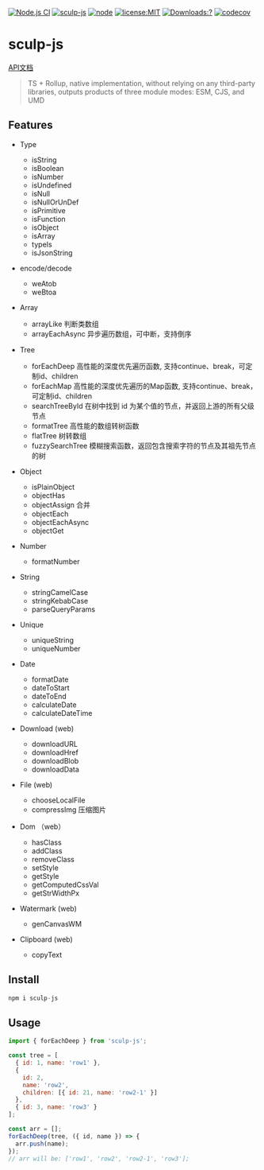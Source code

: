 [![Node.js CI](https://github.com/chandq/sculp-js/actions/workflows/node.js.yml/badge.svg)](https://github.com/chandq/sculp-js/actions/workflows/node.js.yml)
[![sculp-js](https://img.shields.io/github/package-json/v/chandq/sculp-js?style=flat-square)](https://github.com/chandq/sculp-js)
[![node](https://img.shields.io/badge/language-typescript-orange.svg)](https://nodejs.org/download/release/v12.0.0/)
[![license:MIT](https://img.shields.io/npm/l/vue.svg?sanitize=true)](https://github.com/chandq/sculp-js/blob/main/LICENSE.md)
[![Downloads:?](https://img.shields.io/npm/dm/sculp-js.svg?sanitize=true)](https://npmcharts.com/compare/sculp-js?minimal=true)
[![codecov](https://codecov.io/gh/chandq/sculp-js/graph/badge.svg?token=VZ6TERPGI9)](https://codecov.io/gh/chandq/sculp-js)

# sculp-js

[API文档](https://chandq.github.io/sculp-js/)

> TS + Rollup, native implementation, without relying on any third-party libraries, outputs products of three module modes: ESM, CJS, and UMD

## Features

- Type

  - isString
  - isBoolean
  - isNumber
  - isUndefined
  - isNull
  - isNullOrUnDef
  - isPrimitive
  - isFunction
  - isObject
  - isArray
  - typeIs
  - isJsonString

- encode/decode

  - weAtob
  - weBtoa

- Array

  - arrayLike 判断类数组
  - arrayEachAsync 异步遍历数组，可中断，支持倒序

- Tree

  - forEachDeep 高性能的深度优先遍历函数, 支持continue、break，可定制id、children
  - forEachMap 高性能的深度优先遍历的Map函数, 支持continue、break，可定制id、children
  - searchTreeById 在树中找到 id 为某个值的节点，并返回上游的所有父级节点
  - formatTree 高性能的数组转树函数
  - flatTree 树转数组
  - fuzzySearchTree 模糊搜索函数，返回包含搜索字符的节点及其祖先节点的树

- Object

  - isPlainObject
  - objectHas
  - objectAssign 合并
  - objectEach
  - objectEachAsync
  - objectGet

- Number

  - formatNumber

- String

  - stringCamelCase
  - stringKebabCase
  - parseQueryParams

- Unique

  - uniqueString
  - uniqueNumber

- Date

  - formatDate
  - dateToStart
  - dateToEnd
  - calculateDate
  - calculateDateTime

- Download (web)

  - downloadURL
  - downloadHref
  - downloadBlob
  - downloadData

- File (web)

  - chooseLocalFile
  - compressImg 压缩图片

- Dom （web）

  - hasClass
  - addClass
  - removeClass
  - setStyle
  - getStyle
  - getComputedCssVal
  - getStrWidthPx

- Watermark (web)

  - genCanvasWM

- Clipboard (web)
  - copyText

## Install

```js
npm i sculp-js
```

## Usage

```js
import { forEachDeep } from 'sculp-js';

const tree = [
  { id: 1, name: 'row1' },
  {
    id: 2,
    name: 'row2',
    children: [{ id: 21, name: 'row2-1' }]
  },
  { id: 3, name: 'row3' }
];

const arr = [];
forEachDeep(tree, ({ id, name }) => {
  arr.push(name);
});
// arr will be: ['row1', 'row2', 'row2-1', 'row3'];
```
